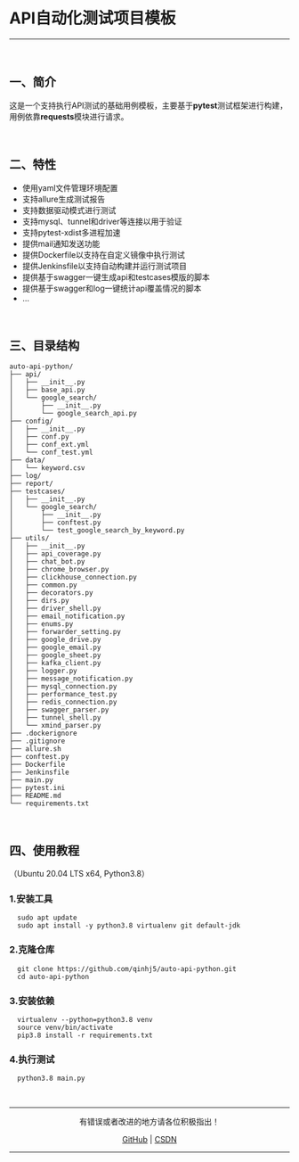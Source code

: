 # API自动化测试项目模板

---

<br/>

## 一、简介

这是一个支持执行API测试的基础用例模板，主要基于**pytest**测试框架进行构建，用例依靠**requests**模块进行请求。

<br/>

## 二、特性

* 使用yaml文件管理环境配置
* 支持allure生成测试报告
* 支持数据驱动模式进行测试
* 支持mysql、tunnel和driver等连接以用于验证
* 支持pytest-xdist多进程加速
* 提供mail通知发送功能
* 提供Dockerfile以支持在自定义镜像中执行测试
* 提供Jenkinsfile以支持自动构建并运行测试项目
* 提供基于swagger一键生成api和testcases模版的脚本
* 提供基于swagger和log一键统计api覆盖情况的脚本
* ...

<br/>

## 三、目录结构

```
auto-api-python/
├── api/
│   ├── __init__.py
│   ├── base_api.py
│   └── google_search/
│       ├── __init__.py
│       └── google_search_api.py
├── config/
│   ├── __init__.py
│   ├── conf.py
│   ├── conf_ext.yml
│   └── conf_test.yml
├── data/
│   └── keyword.csv
├── log/
├── report/
├── testcases/
│   ├── __init__.py
│   └── google_search/
│       ├── __init__.py
│       ├── conftest.py
│       └── test_google_search_by_keyword.py
├── utils/
│   ├── __init__.py
│   ├── api_coverage.py
│   ├── chat_bot.py
│   ├── chrome_browser.py
│   ├── clickhouse_connection.py
│   ├── common.py
│   ├── decorators.py
│   ├── dirs.py
│   ├── driver_shell.py
│   ├── email_notification.py
│   ├── enums.py
│   ├── forwarder_setting.py
│   ├── google_drive.py
│   ├── google_email.py
│   ├── google_sheet.py
│   ├── kafka_client.py
│   ├── logger.py
│   ├── message_notification.py
│   ├── mysql_connection.py
│   ├── performance_test.py
│   ├── redis_connection.py
│   ├── swagger_parser.py
│   ├── tunnel_shell.py
│   └── xmind_parser.py
├── .dockerignore
├── .gitignore
├── allure.sh
├── conftest.py
├── Dockerfile
├── Jenkinsfile
├── main.py
├── pytest.ini
├── README.md
└── requirements.txt
```

<br/>

## 四、使用教程
（Ubuntu 20.04 LTS x64, Python3.8）

### 1.安装工具
```
  sudo apt update
  sudo apt install -y python3.8 virtualenv git default-jdk
```
### 2.克隆仓库
```
  git clone https://github.com/qinhj5/auto-api-python.git
  cd auto-api-python
```
### 3.安装依赖
```
  virtualenv --python=python3.8 venv
  source venv/bin/activate
  pip3.8 install -r requirements.txt
```
### 4.执行测试
```
  python3.8 main.py
```

<br/>

---

<p align="center">有错误或者改进的地方请各位积极指出！</p>
<p align="center"><a href="https://github.com/qinhj5">GitHub</a> | <a href="https://blog.csdn.net/embracestar">CSDN</a></p>

---
